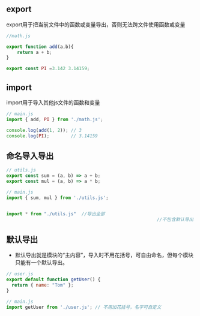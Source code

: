 ## export

export用于把当前文件中的函数或变量导出，否则无法跨文件使用函数或变量

```js
//math.js

export function add(a,b){
	return a + b;
}

export const PI =3.142 3.14159;
```

## import

import用于导入其他js文件的函数和变量

```js
// main.js
import { add, PI } from './math.js';

console.log(add(1, 2)); // 3
console.log(PI);        // 3.14159
```

## 命名导入导出

```js
// utils.js
export const sum = (a, b) => a + b;
export const mul = (a, b) => a * b;

// main.js
import { sum, mul } from './utils.js';


import * from "./utils.js"	//导出全部
														//不包含默认导出
```

## 默认导出

* 默认导出就是模块的“主内容”，导入时不用花括号，可自由命名，但每个模块只能有一个默认导出。

```js
// user.js
export default function getUser() {
  return { name: "Tom" };
}

// main.js
import getUser from './user.js'; // 不用加花括号，名字可自定义
```

